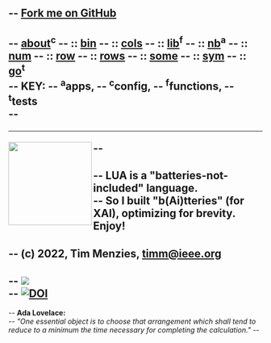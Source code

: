 -- <span id="forkongithub"><a href="https://github.com/timm/shortr#shortrlua--less-but-better-xai-eyes">Fork me on GitHub</a></span>
-- 
-- [about](about.html)<sup>c</sup>
-- :: [bin](bin.html)
-- :: [cols](cols.html)
-- :: [lib](lib.html)<sup>f</sup>
-- :: [nb](nb.html)<sup>a</sup>
-- :: [num](num.html) 
-- :: [row](row.html)
-- :: [rows](rows.html)
-- :: [some](some.html)
-- :: [sym](sym.html)
-- :: [go](go.html)<sup>t</sup>  <br>
-- **KEY:**
-- <sup>a</sup>apps, 
-- <sup>c</sup>config, 
-- <sup>f</sup>functions, 
-- <sup>t</sup>tests   
-- <hr>
-- <img align=left width=165   src="ada.png">
-- 
-- LUA is a "batteries-not-included" language.   
-- So I built "b(Ai)tteries" (for XAI), optimizing for brevity.  Enjoy!
-- 
-- (c) 2022, Tim Menzies, <timm@ieee.org>
--
-- <a href="https://opensource.org/licenses/BSD-2-Clause"><img  src="https://img.shields.io/badge/License-BSD%202--Clause-orange.svg"></a>   
-- <a href="https://zenodo.org/badge/latestdoi/206205826"> <img  src="https://zenodo.org/badge/206205826.svg" alt="DOI"></a> <br>
-- 
--  **Ada Lovelace:**    
-- _"One essential object is to choose that arrangement which shall tend to reduce to a minimum the time necessary for completing the calculation."_ 
-- <br clear=all>
